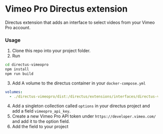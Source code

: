 # Vimeo Pro Directus extension

Directus extension that adds an interface to select videos from your Vimeo Pro account.

### Usage

1. Clone this repo into your project folder.
2. Run

```bash
cd directus-vimeopro
npm install
npm run build
```

3. Add A volume to the directus container in your `docker-compose.yml`

```yaml
volumes:
  - ./directus-vimeopro/dist:/directus/extensions/interfaces/directus-vimeopro
```

4. Add a singleton collection called `options` in your directus project and add a field `vimeopro_api_key`.
5. Create a new Vimeo Pro API token under `https://developer.vimeo.com/` and add it to the option field.
6. Add the field to your project
